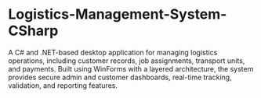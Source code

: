 # Logistics-Management-System-CSharp
A C# and .NET-based desktop application for managing logistics operations, including customer records, job assignments, transport units, and payments. Built using WinForms with a layered architecture, the system provides secure admin and customer dashboards, real-time tracking, validation, and reporting features.
